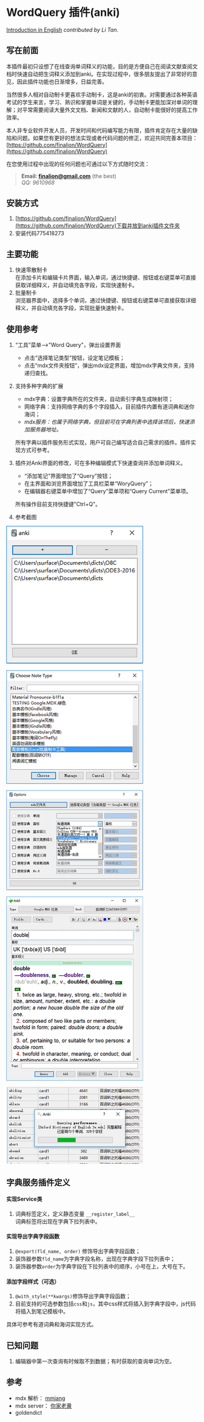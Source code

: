 # WordQuery 插件(anki)

[Introduction in English](introduction.md) *contributed by Li Tan*.

## 写在前面

本插件最初只设想了在线查询单词释义的功能，目的是方便自己在阅读文献查阅文档时快速自动把生词释义添加到anki。在实现过程中，很多朋友提出了非常好的意见，因此插件功能也日渐增多，日益完善。

当然很多人相对自动制卡更喜欢手动制卡，这是anki的初衷。对需要通过各种英语考试的学生来言，学习、熟识和掌握单词是关键的，手动制卡更能加深对单词的理解；对平常需要阅读大量外文文档、新闻和文献的人，自动制卡能很好的提高工作效率。

本人非专业软件开发人员，开发时间和代码编写能力有限，插件肯定存在大量的缺陷和问题。如果您有更好的想法实现或者代码问题的修正，欢迎共同完善本项目：
[https://github.com/finalion/WordQuery](https://github.com/finalion/WordQuery)

在您使用过程中出现的任何问题也可通过以下方式随时交流：

> **Email: finalion@gmail.com** (the best)   
*QQ: 9610968*

## 安装方式
     
1. [https://github.com/finalion/WordQuery](https://github.com/finalion/WordQuery)下载并放到anki插件文件夹
2. 安装代码775418273

## 主要功能

1. 快速零散制卡      
    在添加卡片和编辑卡片界面，输入单词，通过快捷键、按钮或右键菜单可直接获取详细释义，并自动填充各字段，实现快速制卡。   
2. 批量制卡  
    浏览器界面中，选择多个单词，通过快捷键、按钮或右键菜单可直接获取详细释义，并自动填充各字段，实现批量快速制卡。 

## 使用参考

1. “工具”菜单-->"Word Query"，弹出设置界面
    - 点击“选择笔记类型”按钮，设定笔记模板；
    - 点击“mdx文件夹按钮”，弹出mdx设定界面，增加mdx字典文件夹，支持递归查找。

2. 支持多种字典的扩展
    - mdx字典：设置字典所在的文件夹，自动索引字典生成映射项；
    - 网络字典：支持网络字典的多个字段插入，目前插件内置有道词典和迷你海词；
    - *mdx服务：也属于网络字典，但目前可在字典列表中选择该项后，快速添加服务器地址。*

    所有字典以插件服务形式实现，用户可自己编写适合自己需求的插件。插件实现方式可参考。

3.  插件对Anki界面的修改，可在多种编辑模式下快速查询并添加单词释义。
    - “添加笔记”界面增加了“Query”按钮；
    - 在主界面和浏览界面增加了工具栏菜单“WoryQuery”；
    - 在编辑器右键菜单中增加了“Query”菜单项和“Query Current”菜单项。

    所有操作目前支持快捷键"Ctrl+Q"。


3. 参考截图

![](screenshots/add_dict_folders.png)

![](screenshots/note_type.png)

![](screenshots/dicts.png)

![](screenshots/editor.png)

![](screenshots/browser.png)

## 字典服务插件定义

#### 实现Service类

1. 词典标签定义，定义静态变量 ```__register_label__```  
   词典标签将出现在字典下拉列表中。

#### 实现导出字典字段函数

1. ```@export(fld_name, order)``` 修饰导出字典字段函数；
2. 装饰器参数```fld_name```为字典字段名称，出现在字典字段下拉列表中；
3. 装饰器参数```order```为字典字段在下拉列表中的顺序，小号在上，大号在下。

#### 添加字段样式（可选）
1. ```@with_style(**kwargs)```修饰导出字典字段函数；
2. 目前支持的可选参数包括```css```和```js```，其中css样式将插入到字典字段中，js代码将插入到笔记模板中。

具体可参考有道词典和海词实现方式。    

## 已知问题

1. 编辑器中第一次查询有时候取不到数据；有时获取的查询单词为空。

## 参考
- mdx 解析：  [mmjang](https://github.com/mmjang/mdict-query)
- mdx server：  [你家老黄](https://ninja33.github.io/) 
- goldendict
